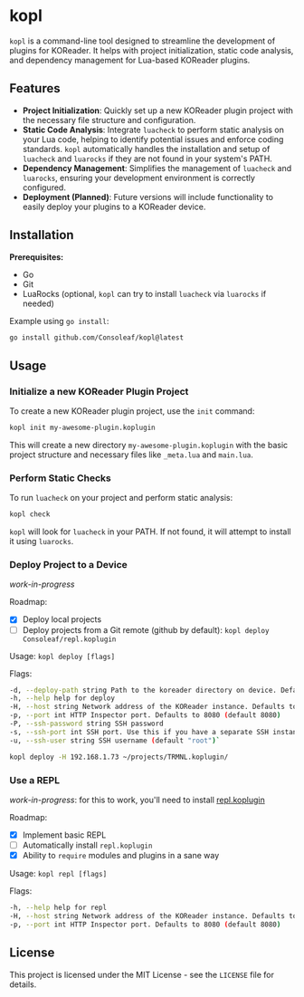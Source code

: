 # kopl

`kopl` is a command-line tool designed to streamline the development of plugins for KOReader. It helps with project initialization, static code analysis, and dependency management for Lua-based KOReader plugins.

## Features

- **Project Initialization**: Quickly set up a new KOReader plugin project with the necessary file structure and configuration.
- **Static Code Analysis**: Integrate `luacheck` to perform static analysis on your Lua code, helping to identify potential issues and enforce coding standards. `kopl` automatically handles the installation and setup of `luacheck` and `luarocks` if they are not found in your system's PATH.
- **Dependency Management**: Simplifies the management of `luacheck` and `luarocks`, ensuring your development environment is correctly configured.
- **Deployment (Planned)**: Future versions will include functionality to easily deploy your plugins to a KOReader device.

## Installation

**Prerequisites:**

- Go
- Git
- LuaRocks (optional, `kopl` can try to install `luacheck` via `luarocks` if needed)

Example using `go install`:

```bash
go install github.com/Consoleaf/kopl@latest
```

## Usage

### Initialize a new KOReader Plugin Project

To create a new KOReader plugin project, use the `init` command:

```bash
kopl init my-awesome-plugin.koplugin
```

This will create a new directory `my-awesome-plugin.koplugin` with the basic project structure and necessary files like `_meta.lua` and `main.lua`.

### Perform Static Checks

To run `luacheck` on your project and perform static analysis:

```bash
kopl check
```

`kopl` will look for `luacheck` in your PATH. If not found, it will attempt to install it using `luarocks`.

### Deploy Project to a Device

_work-in-progress_

Roadmap:

- [x] Deploy local projects
- [ ] Deploy projects from a Git remote (github by default): `kopl deploy Consoleaf/repl.koplugin`

Usage:
`kopl deploy [flags]`

Flags:

```bash
-d, --deploy-path string Path to the koreader directory on device. Defaults to /mnt/us/koreader (default "/mnt/us/koreader/plugins")
-h, --help help for deploy
-H, --host string Network address of the KOReader instance. Defaults to 192.168.15.244 (default for Usbnetlite) (default "192.168.15.244")
-p, --port int HTTP Inspector port. Defaults to 8080 (default 8080)
-P, --ssh-password string SSH password
-s, --ssh-port int SSH port. Use this if you have a separate SSH instance running.
-u, --ssh-user string SSH username (default "root")`
```

```bash
kopl deploy -H 192.168.1.73 ~/projects/TRMNL.koplugin/
```

### Use a REPL

_work-in-progress_: for this to work, you'll need to install [repl.koplugin](https://github.com/Consoleaf/repl.koplugin)

Roadmap:

- [x] Implement basic REPL
- [ ] Automatically install `repl.koplugin`
- [x] Ability to `require` modules and plugins in a sane way

Usage:
`kopl repl [flags]`

Flags:

```bash
-h, --help help for repl
-H, --host string Network address of the KOReader instance. Defaults to 192.168.15.244 (default for Usbnetlite) (default "192.168.15.244")
-p, --port int HTTP Inspector port. Defaults to 8080 (default 8080)
```

## License

This project is licensed under the MIT License - see the `LICENSE` file for details.
